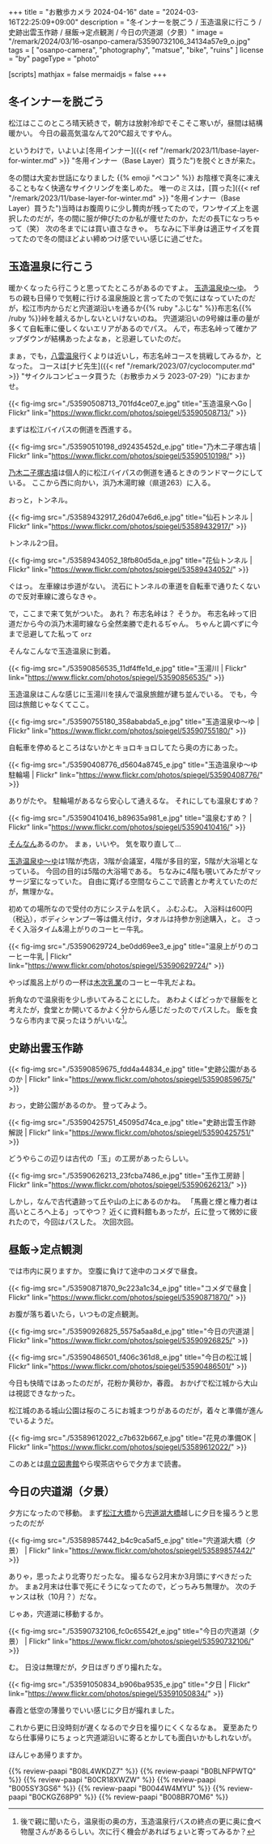 +++
title = "お散歩カメラ 2024-04-16"
date =  "2024-03-16T22:25:09+09:00"
description = "冬インナーを脱ごう / 玉造温泉に行こう / 史跡出雲玉作跡 / 昼飯→定点観測 / 今日の宍道湖（夕景）"
image = "/remark/2024/03/16-osanpo-camera/53590732106_34134a57e9_o.jpg"
tags = [ "osanpo-camera", "photography", "matsue", "bike", "ruins" ]
license = "by"
pageType = "photo"

[scripts]
  mathjax = false
  mermaidjs = false
+++

## 冬インナーを脱ごう

松江はここのところ晴天続きで，朝方は放射冷却でそこそこ寒いが，昼間は結構暖かい。
今日の最高気温なんて20℃超えですやん。

というわけで，いよいよ[冬用インナー]({{< ref "/remark/2023/11/base-layer-for-winter.md" >}} "冬用インナー（Base Layer）買うた")を脱ぐときが来た。

冬の間は大変お世話になりました {{% emoji "ペコン" %}}  お陰様で真冬に凍えることもなく快適なサイクリングを楽しめた。
唯一のミスは，[買った]({{< ref "/remark/2023/11/base-layer-for-winter.md" >}} "冬用インナー（Base Layer）買うた")当時はお腹周りに少し贅肉が残ってたので，ワンサイズ上を選択したのだが，冬の間に服が伸びたのか私が痩せたのか，ただの長Tになっちゃって（笑） 次の冬までには買い直さなきゃ。
ちなみに下半身は適正サイズを買ってたので冬の間ほどよい締めつけ感でいい感じに過ごせた。

## 玉造温泉に行こう

暖かくなったら行こうと思ってたところがあるのですよ。
[玉造温泉ゆ～ゆ]。
うちの親も日帰りで気軽に行ける温泉施設と言ってたので気にはなっていたのだが，松江市内からだと宍道湖沿いを通るか{{% ruby "ふじな" %}}布志名{{% /ruby %}}峠を越えるかしないといけないのね。
宍道湖沿いの9号線は車の量が多くて自転車に優しくないエリアがあるのでパス。
んで，布志名峠って確かアップダウンが結構あったよなぁ，と忌避していたのだ。

まぁ，でも，[八雲温泉][八雲温泉ゆうあい熊野館]行くよりは近いし，布志名峠コースを挑戦してみるか，となった。
コースは[ナビ先生]({{< ref "/remark/2023/07/cyclocomputer.md" >}} "サイクルコンピュータ買うた（お散歩カメラ 2023-07-29）")におまかせ。

{{< fig-img src="./53590508713_701fd4ce07_e.jpg" title="玉造温泉へGo | Flickr" link="https://www.flickr.com/photos/spiegel/53590508713/" >}}

まずは松江バイパスの側道を西進する。

{{< fig-img src="./53590510198_d92435452d_e.jpg" title="乃木二子塚古墳 | Flickr" link="https://www.flickr.com/photos/spiegel/53590510198/" >}}

[乃木二子塚古墳](https://maps.app.goo.gl/2fR7ruLZhfGJ2gDF7)は個人的に松江バイパスの側道を通るときのランドマークにしている。
ここから西に向かい，浜乃木湯町線（県道263）に入る。

おっと，トンネル。

{{< fig-img src="./53589432917_26d047e6d6_e.jpg" title="仙石トンネル | Flickr" link="https://www.flickr.com/photos/spiegel/53589432917/" >}}

トンネル2つ目。

{{< fig-img src="./53589434052_18fb80d5da_e.jpg" title="花仙トンネル | Flickr" link="https://www.flickr.com/photos/spiegel/53589434052/" >}}

ぐはっ。
左車線は歩道がない。
流石にトンネルの車道を自転車で通りたくないので反対車線に渡らなきゃ。

で，ここまで来て気がついた。
あれ？ 布志名峠は？ そうか。
布志名峠って旧道だから今の浜乃木湯町線なら全然楽勝で走れるぢゃん。
ちゃんと調べずに今まで忌避してた私って `orz`

そんなこんなで玉造温泉に到着。

{{< fig-img src="./53590856535_11df4ffe1d_e.jpg" title="玉湯川 | Flickr" link="https://www.flickr.com/photos/spiegel/53590856535/" >}}

玉造温泉はこんな感じに玉湯川を挟んで温泉旅館が建ち並んでいる。
でも，今回は旅館じゃなくてここ。

{{< fig-img src="./53590755180_358ababda5_e.jpg" title="玉造温泉ゆ〜ゆ | Flickr" link="https://www.flickr.com/photos/spiegel/53590755180/" >}}

自転車を停めるところはないかとキョロキョロしてたら奥の方にあった。

{{< fig-img src="./53590408776_d5604a8745_e.jpg" title="玉造温泉ゆ〜ゆ 駐輪場 | Flickr" link="https://www.flickr.com/photos/spiegel/53590408776/" >}}

ありがたや。
駐輪場があるなら安心して通えるな。
それにしても温泉むすめ？

{{< fig-img src="./53590410416_b89635a981_e.jpg" title="温泉むすめ？ | Flickr" link="https://www.flickr.com/photos/spiegel/53590410416/" >}}

[そんなん](https://onsen-musume.jp/ "温泉むすめ公式サイト")あるのか。
まぁ，いいや。
気を取り直して...

[玉造温泉ゆ～ゆ][玉造温泉ゆ～ゆ]は1階が売店，3階が会議室，4階が多目的室，5階が大浴場となっている。
今回の目的は5階の大浴場である。
ちなみに4階も覗いてみたがマッサージ室になっていた。
自由に寛げる空間ならここで読書とか考えていたのだが，無理かな。

初めての場所なので受付の方にシステムを訊く。
ふむふむ。
入浴料は600円（税込），ボディシャンプー等は備え付け，タオルは持参か別途購入，と。
さっそく入浴タイム&湯上がりのコーヒー牛乳。

{{< fig-img src="./53590629724_be0dd69ee3_e.jpg" title="温泉上がりのコーヒー牛乳 | Flickr" link="https://www.flickr.com/photos/spiegel/53590629724/" >}}

やっぱ風呂上がりの一杯は[木次乳業]のコーヒー牛乳だよね。

折角なので温泉街を少し歩いてみることにした。
あわよくばどっかで昼飯をと考えたが，食堂とか開いてるかよく分からん感じだったのでパスした。
飯を食うなら市内まで戻ったほうがいいな[^t1]。

[^t1]: 後で親に聞いたら，温泉街の奥の方，玉造温泉行バスの終点の更に奥に食べ物屋さんがあるらしい。次に行く機会があればちょいと寄ってみるか？

## 史跡出雲玉作跡

{{< fig-img src="./53590859675_fdd4a44834_e.jpg" title="史跡公園があるのか | Flickr" link="https://www.flickr.com/photos/spiegel/53590859675/" >}}

おっ，史跡公園があるのか。
登ってみよう。

{{< fig-img src="./53590425751_45095d74ca_e.jpg" title="史跡出雲玉作跡 解説 | Flickr" link="https://www.flickr.com/photos/spiegel/53590425751/" >}}

どうやらこの辺りは古代の「玉」の工房があったらしい。

{{< fig-img src="./53590626213_23fcba7486_e.jpg" title="玉作工房跡 | Flickr" link="https://www.flickr.com/photos/spiegel/53590626213/" >}}

しかし，なんで古代遺跡って丘や山の上にあるのかね。
「馬鹿と煙と権力者は高いところへ上る」ってやつ？ 近くに資料館もあったが，丘に登って微妙に疲れたので，今回はパスした。
次回次回。

## 昼飯→定点観測

では市内に戻りますか。
空腹に負けて途中のコメダで昼食。

{{< fig-img src="./53590871870_9c223a1c34_e.jpg" title="コメダで昼食 | Flickr" link="https://www.flickr.com/photos/spiegel/53590871870/" >}}

お腹が落ち着いたら，いつもの定点観測。

{{< fig-img src="./53590926825_5575a5aa8d_e.jpg" title="今日の宍道湖 | Flickr" link="https://www.flickr.com/photos/spiegel/53590926825/" >}}

{{< fig-img src="./53590486501_f406c361d8_e.jpg" title="今日の松江城 | Flickr" link="https://www.flickr.com/photos/spiegel/53590486501/" >}}

今日も快晴ではあったのだが，花粉か黄砂か，春霞。
おかげで松江城から大山は視認できなかった。

松江城のある城山公園は桜のころにお城まつりがあるのだが，着々と準備が進んでいるようだ。

{{< fig-img src="./53589612022_c7b632b667_e.jpg" title="花見の準備OK | Flickr" link="https://www.flickr.com/photos/spiegel/53589612022/" >}}

このあとは[県立図書館][島根県立図書館]やら喫茶店やらで夕方まで読書。

## 今日の宍道湖（夕景）

夕方になったので移動。
まず[松江大橋](https://maps.app.goo.gl/p5CjNcoySbBfARus8)から[宍道湖大橋](https://maps.app.goo.gl/tHtD38EUdh52HXRY9)越しに夕日を撮ろうと思ったのだが

{{< fig-img src="./53589857442_b4c9ca5af5_e.jpg" title="宍道湖大橋（夕景） | Flickr" link="https://www.flickr.com/photos/spiegel/53589857442/" >}}

ありゃ，思ったより北寄りだったな。
撮るなら2月末か3月頭にすべきだったか。
まぁ2月末は仕事で死にそうになってたので，どっちみち無理か。
次のチャンスは秋（10月？）だな。

じゃあ，宍道湖に移動するか。

{{< fig-img src="./53590732106_fc0c65542f_e.jpg" title="今日の宍道湖（夕景） | Flickr" link="https://www.flickr.com/photos/spiegel/53590732106/" >}}

む。
日没は無理だが，夕日はぎりぎり撮れたな。

{{< fig-img src="./53591050834_b906ba9535_e.jpg" title="夕日 | Flickr" link="https://www.flickr.com/photos/spiegel/53591050834/" >}}

春霞と低空の薄曇りでいい感じに夕日が撮れました。

これから更に日没時刻が遅くなるので夕日を撮りにくくなるなぁ。
夏至あたりなら仕事帰りにちょっと宍道湖沿いに寄るとかしても面白いかもしれないが。

ほんじゃあ帰りますか。

[玉造温泉ゆ～ゆ]: https://www.tama-yuuyu.com/ "玉造温泉ゆ～ゆ｜島根県松江市玉湯町"
[八雲温泉ゆうあい熊野館]: https://www.kumanokan.jp/ "八雲温泉ゆうあい熊野館"
[木次乳業]: https://www.kisuki-milk.co.jp/ "木次乳業"
[島根県立図書館]: https://www.library.pref.shimane.lg.jp/ "島根県立図書館"

{{% review-paapi "B08L4WKDZ7" %}} <!-- PowerShot ZOOM -->
{{% review-paapi "B0BLNFPWTQ" %}} <!-- trimm ROLLIN サイクルコンピュータ -->
{{% review-paapi "B0CR18XWZW" %}} <!-- 群論への第一歩 -->
{{% review-paapi "B005SY3GS6" %}} <!-- インナー base layer 上 -->
{{% review-paapi "B0044W4MYU" %}} <!-- インナー base layer 下 タイツ -->
{{% review-paapi "B0CKGZ68P9" %}} <!-- 白上フブキ LETTER☆彡 -->
{{% review-paapi "B008BR7OM6" %}} <!-- 永井ルイ ビッグオー BIG-O!Show Must Go On -->
